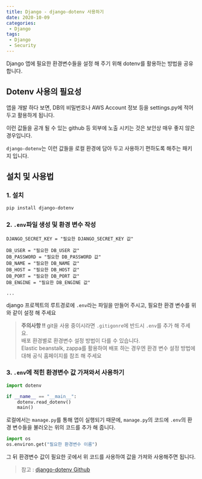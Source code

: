 ```yaml
---
title: Django - django-dotenv 사용하기
date: 2020-10-09
categories:
 - Django
tags:
 - Django
 - Security
---
```


Django 앱에 필요한 환경변수들을 설정 해 주기 위해 dotenv를 활용하는 방법을 공유합니다. 

<!-- more -->

## Dotenv 사용의 필요성

앱을 개발 하다 보면, DB의 비밀번호나 AWS Account 정보 등을 settings.py에 적어 두고 활용하게 됩니다. 

이런 값들을 공개 될 수 있는 github 등 외부에 노출 시키는 것은 보안상 매우 좋지 않은 경우입니다. 

`django-dotenv`는 이런 값들을 로컬 환경에 담아 두고 사용하기 편하도록 해주는 패키지 입니다. 

## 설치 및 사용법 

### 1. 설치 

```bash
pip install django-dotenv
```

### 2. `.env`파일 생성 및 환경 변수 작성 

```text
DJANGO_SECRET_KEY = "필요한 DJANGO_SECRET_KEY 값"

DB_USER = "필요한 DB_USER 값"
DB_PASSWORD = "필요한 DB_PASSWORD 값"
DB_NAME = "필요한 DB_NAME 값"
DB_HOST = "필요한 DB_HOST 값"
DB_PORT = "필요한 DB_PORT 값"
DB_ENGINE = "필요한 DB_ENGINE 값"

...
```

django 프로젝트의 루트경로에 `.env`라는 파일을 만들어 주시고, 필요한 환경 변수를 위와 같이 설정 해 주세요

> **주의사항 !!** git을 사용 중이시라면 `.gitigonre`에 반드시 `.env`를 추가 해 주세요.    
> 배포 환경별로 환경변수 설정 방법이 다를 수 있습니다.    
> Elastic beanstalk, zappa를 활용하여 배포 하는 경우엔 환경 변수 설정 방법에 대해 공식 홈페이지를 참조 해 주세요

### 3. `.env`에 적힌 환경변수 값 가져와서 사용하기

```python
import dotenv

if __name__ == "__main__":
    dotenv.read_dotenv()
    main()
```

로컬에서는 `manage.py`를 통해 앱이 실행되기 때문에, `manage.py`의 코드에 `.env`의 환경 변수들을 불러오는 위의 코드를 추가 해 줍니다. 

```python
import os 
os.environ.get("필요한 환경변수 이름")
```

그 뒤 환경변수 값이 필요한 곳에서 위 코드를 사용하여 값을 가져와 사용해주면 됩니다. 

> 참고 : [django-dotenv Github](https://github.com/jpadilla/django-dotenv)
